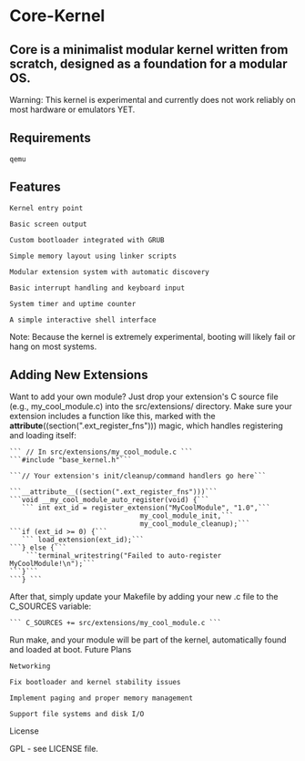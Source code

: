 # Core-Kernel

## Core is a minimalist modular kernel written from scratch, designed as a foundation for a modular OS.

Warning: This kernel is experimental and currently does not work reliably on most hardware or emulators YET.
## Requirements

    qemu

## Features

    Kernel entry point

    Basic screen output

    Custom bootloader integrated with GRUB

    Simple memory layout using linker scripts

    Modular extension system with automatic discovery

    Basic interrupt handling and keyboard input

    System timer and uptime counter

    A simple interactive shell interface

Note: Because the kernel is extremely experimental, booting will likely fail or hang on most systems.

## Adding New Extensions

Want to add your own module? Just drop your extension's C source file (e.g., my_cool_module.c) into the src/extensions/ directory. Make sure your extension includes a function like this, marked with the __attribute__((section(".ext_register_fns"))) magic, which handles registering and loading itself:

    ``` // In src/extensions/my_cool_module.c ```
    ```#include "base_kernel.h"```

    ```// Your extension's init/cleanup/command handlers go here```

    ```__attribute__((section(".ext_register_fns")))```
    ```void __my_cool_module_auto_register(void) {```
       ``` int ext_id = register_extension("MyCoolModule", "1.0",```
                                    my_cool_module_init,```
                                    my_cool_module_cleanup);```
    ```if (ext_id >= 0) {```
       ``` load_extension(ext_id);```
    ```} else {```
        ```terminal_writestring("Failed to auto-register MyCoolModule!\n");```
    ```}```
    ```} ```

After that, simply update your Makefile by adding your new .c file to the C_SOURCES variable:

    ``` C_SOURCES += src/extensions/my_cool_module.c ```

Run make, and your module will be part of the kernel, automatically found and loaded at boot.
Future Plans

    Networking

    Fix bootloader and kernel stability issues

    Implement paging and proper memory management

    Support file systems and disk I/O

License

GPL - see LICENSE file.
